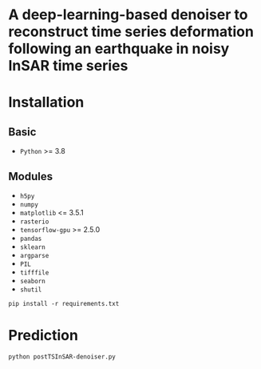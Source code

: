 # A deep-learning-based denoiser to reconstruct time series deformation following an earthquake in noisy InSAR time series

# Installation
## Basic
- `Python` >= 3.8
## Modules

- `h5py`
- `numpy`
- `matplotlib` <= 3.5.1
- `rasterio`
- `tensorflow-gpu` >= 2.5.0
- `pandas`
- `sklearn`
- `argparse`
- `PIL`
- `tifffile`
- `seaborn`
- `shutil`

```shell
pip install -r requirements.txt
```


# Prediction
```shell
python postTSInSAR-denoiser.py
```

